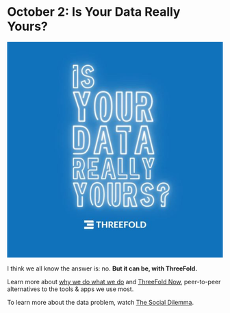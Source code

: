 # October 2: Is Your Data Really Yours?

![](img/isyourdata.jpeg)

I think we all know the answer is: no. **But it can be, with ThreeFold.**

Learn more about [why we do what we do](threefold:why) and [ThreeFold Now](https://now.threefold.io/), peer-to-peer alternatives to the tools & apps we use most.

To learn more about the data problem, watch [The Social Dilemma](https://thesocialdilemma.com/).
